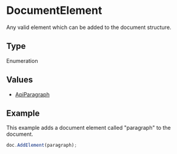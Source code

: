 # DocumentElement

Any valid element which can be added to the document structure.

## Type

Enumeration

## Values

- [ApiParagraph](../ApiParagraph/ApiParagraph.md)


## Example

This example adds a document element called "paragraph" to the document.

```javascript editor-
doc.AddElement(paragraph);
```
